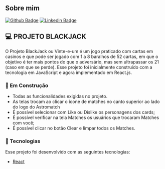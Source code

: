 ## Sobre mim
[![Github Badge](https://img.shields.io/badge/-Github-000?style=flat-square&logo=Github&logoColor=white&link=https://github.com/m-abdias)](https://github.com/m-abdias)
[![Linkedin Badge](https://img.shields.io/badge/-LinkedIn-blue?style=flat-square&logo=Linkedin&logoColor=white&link=https://www.linkedin.com/in/mariana-abdias-gon%C3%A7alves-16101269/)](https://www.linkedin.com/in/mariana-abdias-gon%C3%A7alves-16101269/)

## 💻 PROJETO BLACKJACK
O Projeto BlackJack ou Vinte-e-um é um jogo praticado com cartas em casinos e que pode ser jogado com 1 a 8 baralhos de 52 cartas, em que o objetivo é ter mais pontos do que o adversário, mas sem ultrapassar os 21 (caso em que se perde).
Esse projeto foi inicialmente construído com a tecnologia em JavaScript e agora implementado em React.js.


### 📝 Em Construção
- Todas as funcionalidades exigidas no projeto.
- As telas trocam ao clicar o ícone de matches no canto superior ao lado do logo do Astromatch
- É possível selecionar com Like ou Dislike os personagens dos cards;
- É possível verificar na tela Matches os usuários que trocaram Matches com você;
- É possível clicar no botão Clear e limpar todos os Matches.


### 🧪 Tecnologias
Esse projeto foi desenvolvido com as seguintes tecnologias:
- [React](https://reactjs.org)

